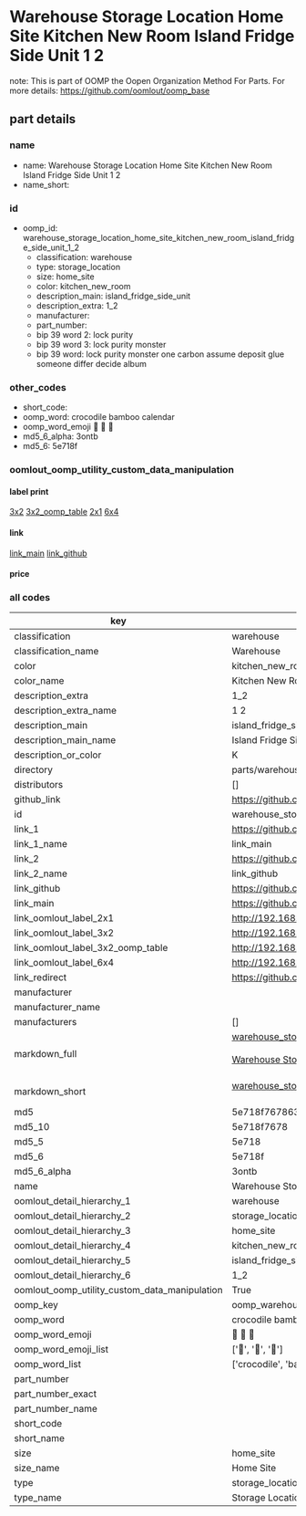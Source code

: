 # Warehouse Storage Location Home Site Kitchen New Room Island Fridge Side Unit 1 2  

note: This is part of OOMP the Oopen Organization Method For Parts. For more details: https://github.com/oomlout/oomp_base

##  part details
  







### name
* name: Warehouse Storage Location Home Site Kitchen New Room Island Fridge Side Unit 1 2
* name_short: 
### id
* oomp_id: warehouse_storage_location_home_site_kitchen_new_room_island_fridge_side_unit_1_2
  * classification: warehouse
  * type: storage_location
  * size: home_site
  * color: kitchen_new_room
  * description_main: island_fridge_side_unit
  * description_extra: 1_2
  * manufacturer: 
  * part_number: 
  * bip 39 word 2: lock purity
  * bip 39 word 3: lock purity monster
  * bip 39 word: lock purity monster one carbon assume deposit glue someone differ decide album

### other_codes
* short_code: 
* oomp_word: crocodile bamboo calendar
* oomp_word_emoji :crocodile: :bamboo: :calendar:
* md5_6_alpha: 3ontb
* md5_6: 5e718f






### oomlout_oomp_utility_custom_data_manipulation
#### label print
[3x2](http://192.168.1.245:1112/?label=oomp%203ontb)
[3x2_oomp_table](http://192.168.1.108:1112/?label=oomp%203ontb)
[2x1](http://192.168.1.242:1112/?label=oomp%203ontb)
[6x4](http://192.168.1.55:1112/?label=oomp%203ontb)    

#### link

[link_main](https://github.com/oomlout/oomlout_oomp_version_1_messy/tree/main/parts/warehouse_storage_location_home_site_kitchen_new_room_island_fridge_side_unit_1_2) [link_github](https://github.com/oomlout/oomlout_oomp_version_1_messy/tree/main/parts/warehouse_storage_location_home_site_kitchen_new_room_island_fridge_side_unit_1_2)                             

#### price







### all codes 
| key | value |  
| --- | --- |  
| classification | warehouse |  
| classification_name | Warehouse |  
| color | kitchen_new_room |  
| color_name | Kitchen New Room |  
| description_extra | 1_2 |  
| description_extra_name | 1 2 |  
| description_main | island_fridge_side_unit |  
| description_main_name | Island Fridge Side Unit |  
| description_or_color | K  |  
| directory | parts/warehouse_storage_location_home_site_kitchen_new_room_island_fridge_side_unit_1_2 |  
| distributors | [] |  
| github_link | https://github.com/oomlout/oomlout_oomp_part_src/tree/main/parts/warehouse_storage_location_home_site_kitchen_new_room_island_fridge_side_unit_1_2 |  
| id | warehouse_storage_location_home_site_kitchen_new_room_island_fridge_side_unit_1_2 |  
| link_1 | https://github.com/oomlout/oomlout_oomp_version_1_messy/tree/main/parts/warehouse_storage_location_home_site_kitchen_new_room_island_fridge_side_unit_1_2 |  
| link_1_name | link_main |  
| link_2 | https://github.com/oomlout/oomlout_oomp_version_1_messy/tree/main/parts/warehouse_storage_location_home_site_kitchen_new_room_island_fridge_side_unit_1_2 |  
| link_2_name | link_github |  
| link_github | https://github.com/oomlout/oomlout_oomp_version_1_messy/tree/main/parts/warehouse_storage_location_home_site_kitchen_new_room_island_fridge_side_unit_1_2 |  
| link_main | https://github.com/oomlout/oomlout_oomp_version_1_messy/tree/main/parts/warehouse_storage_location_home_site_kitchen_new_room_island_fridge_side_unit_1_2 |  
| link_oomlout_label_2x1 | http://192.168.1.242:1112/?label=oomp%203ontb |  
| link_oomlout_label_3x2 | http://192.168.1.245:1112/?label=oomp%203ontb |  
| link_oomlout_label_3x2_oomp_table | http://192.168.1.108:1112/?label=oomp%203ontb |  
| link_oomlout_label_6x4 | http://192.168.1.55:1112/?label=oomp%203ontb |  
| link_redirect | https://github.com/oomlout/oomlout_oomp_version_1_messy/tree/main/parts/warehouse_storage_location_home_site_kitchen_new_room_island_fridge_side_unit_1_2 |  
| manufacturer |  |  
| manufacturer_name |  |  
| manufacturers | [] |  
| markdown_full | [warehouse_storage_location_home_site_kitchen_new_room_island_fridge_side_unit_1_2](none)<br>[](none)<br>[Warehouse Storage Location Home Site Kitchen New Room Island Fridge Side Unit 1 2](none)<br><br> |  
| markdown_short | [warehouse_storage_location_home_site_kitchen_new_room_island_fridge_side_unit_1_2](none)<br><br> |  
| md5 | 5e718f767863e760379139ab1eab941b |  
| md5_10 | 5e718f7678 |  
| md5_5 | 5e718 |  
| md5_6 | 5e718f |  
| md5_6_alpha | 3ontb |  
| name | Warehouse Storage Location Home Site Kitchen New Room Island Fridge Side Unit 1 2 |  
| oomlout_detail_hierarchy_1 | warehouse |  
| oomlout_detail_hierarchy_2 | storage_location |  
| oomlout_detail_hierarchy_3 | home_site |  
| oomlout_detail_hierarchy_4 | kitchen_new_room |  
| oomlout_detail_hierarchy_5 | island_fridge_side_unit |  
| oomlout_detail_hierarchy_6 | 1_2 |  
| oomlout_oomp_utility_custom_data_manipulation | True |  
| oomp_key | oomp_warehouse_storage_location_home_site_kitchen_new_room_island_fridge_side_unit_1_2 |  
| oomp_word | crocodile bamboo calendar |  
| oomp_word_emoji | :crocodile: :bamboo: :calendar: |  
| oomp_word_emoji_list | [':crocodile:', ':bamboo:', ':calendar:'] |  
| oomp_word_list | ['crocodile', 'bamboo', 'calendar'] |  
| part_number |  |  
| part_number_exact |  |  
| part_number_name |  |  
| short_code |  |  
| short_name |  |  
| size | home_site |  
| size_name | Home Site |  
| type | storage_location |  
| type_name | Storage Location |  
